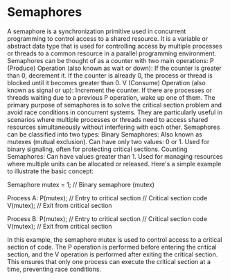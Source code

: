 # Semaphores
A semaphore is a synchronization primitive used in concurrent programming to control access to a shared resource. It is a variable or abstract data type that is used for controlling access by multiple processes or threads to a common resource in a parallel programming environment.
Semaphores can be thought of as a counter with two main operations:
P (Produce) Operation (also known as wait or down):
If the counter is greater than 0, decrement it.
If the counter is already 0, the process or thread is blocked until it becomes greater than 0.
V (Consume) Operation (also known as signal or up):
Increment the counter.
If there are processes or threads waiting due to a previous P operation, wake up one of them.
The primary purpose of semaphores is to solve the critical section problem and avoid race conditions in concurrent systems. They are particularly useful in scenarios where multiple processes or threads need to access shared resources simultaneously without interfering with each other.
Semaphores can be classified into two types:
Binary Semaphores:
Also known as mutexes (mutual exclusion).
Can have only two values: 0 or 1.
Used for binary signaling, often for protecting critical sections.
Counting Semaphores:
Can have values greater than 1.
Used for managing resources where multiple units can be allocated or released.
Here's a simple example to illustrate the basic concept:

Semaphore mutex = 1;  // Binary semaphore (mutex)

Process A:
    P(mutex);         // Entry to critical section
    // Critical section code
    V(mutex);         // Exit from critical section

Process B:
    P(mutex);         // Entry to critical section
    // Critical section code
    V(mutex);         // Exit from critical section
    
In this example, the semaphore mutex is used to control access to a critical section of code. The P operation is performed before entering the critical section, and the V operation is performed after exiting the critical section. This ensures that only one process can execute the critical section at a time, preventing race conditions.
